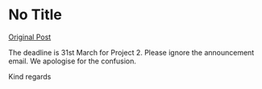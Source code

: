 # No Title

[Original Post](https://discourse.onlinedegree.iitm.ac.in/t/169029/45)

<p>The deadline is 31st March for Project 2. Please ignore the announcement email. We apologise for the confusion.</p>
<p>Kind regards</p>